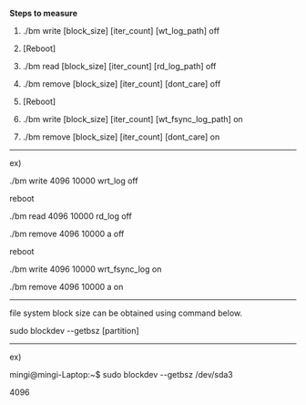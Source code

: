 <b>Steps to measure</b>

1) ./bm write [block_size] [iter_count] [wt_log_path] off

2) [Reboot]

3) ./bm read [block_size] [iter_count] [rd_log_path] off

4) ./bm remove [block_size] [iter_count] [dont_care] off

5) [Reboot]

6) ./bm write [block_size] [iter_count] [wt_fsync_log_path] on

7) ./bm remove [block_size] [iter_count] [dont_care] on

----

ex)

./bm write 4096 10000 wrt_log off

reboot

./bm read 4096 10000 rd_log off

./bm remove 4096 10000 a off

reboot

./bm write 4096 10000 wrt_fsync_log on

./bm remove 4096 10000 a on

----

file system block size can be obtained using command below.

sudo blockdev --getbsz [partition]

----

ex)

mingi@mingi-Laptop:~$ sudo blockdev --getbsz /dev/sda3

4096
